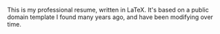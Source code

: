 This is my professional resume, written in LaTeX. It's based on a public domain template I found many years ago, and have been modifying over time.